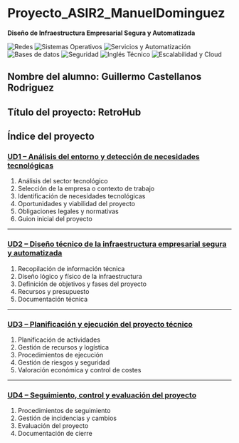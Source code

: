 # Proyecto_ASIR2_ManuelDominguez

**Diseño de Infraestructura Empresarial Segura y Automatizada**

![Redes](https://img.shields.io/badge/Redes-SRI-blue)
![Sistemas Operativos](https://img.shields.io/badge/SO-ASO-orange)
![Servicios y Automatización](https://img.shields.io/badge/SAD%20%2F%20IAW-lightblue)
![Bases de datos](https://img.shields.io/badge/SGBD-MySQL%20%2F%20PostgreSQL-green)
![Seguridad](https://img.shields.io/badge/Seguridad-IPE2-red)
![Inglés Técnico](https://img.shields.io/badge/Inglés-INGLÉS-yellow)
![Escalabilidad y Cloud](https://img.shields.io/badge/Infraestructura-Cloud%20%26%20Escalable-purple)

## Nombre del alumno: Guillermo Castellanos Rodriguez
## Título del proyecto: RetroHub

## Índice del proyecto

### [UD1 – Análisis del entorno y detección de necesidades tecnológicas](./UD1/ud1.md)
1. Análisis del sector tecnológico    
2. Selección de la empresa o contexto de trabajo  
3. Identificación de necesidades tecnológicas  
4. Oportunidades y viabilidad del proyecto  
5. Obligaciones legales y normativas  
6. Guion inicial del proyecto  
---

### [UD2 – Diseño técnico de la infraestructura empresarial segura y automatizada](./UD2/ud2.md)
1. Recopilación de información técnica  
2. Diseño lógico y físico de la infraestructura  
3. Definición de objetivos y fases del proyecto  
4. Recursos y presupuesto  
5. Documentación técnica  

---

### [UD3 – Planificación y ejecución del proyecto técnico](./UD3/ud3.md)
1. Planificación de actividades  
2. Gestión de recursos y logística  
3. Procedimientos de ejecución  
4. Gestión de riesgos y seguridad  
5. Valoración económica y control de costes  

---

### [UD4 – Seguimiento, control y evaluación del proyecto](./UD4/ud4.md)
1. Procedimientos de seguimiento  
2. Gestión de incidencias y cambios  
3. Evaluación del proyecto  
4. Documentación de cierre  

